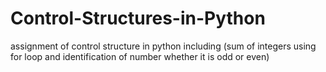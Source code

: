 # Control-Structures-in-Python
assignment of control structure in python including (sum of integers using for loop and identification of number whether it is odd or even)
